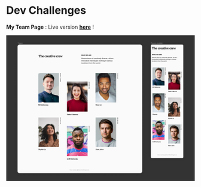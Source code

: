 # Dev Challenges

**My Team Page** : Live version [**here**](https://zathio.github.io/dev-challenges/responsive-path/my-team-page/) !

![preview image](./design/preview.png "Click above for live demo")